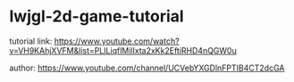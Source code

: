 # lwjgl-2d-game-tutorial

tutorial link: https://www.youtube.com/watch?v=VH9KAhjXVFM&list=PLILiqflMilIxta2xKk2EftiRHD4nQGW0u

author: https://www.youtube.com/channel/UCVebYXGDlnFPTIB4CT2dcGA
